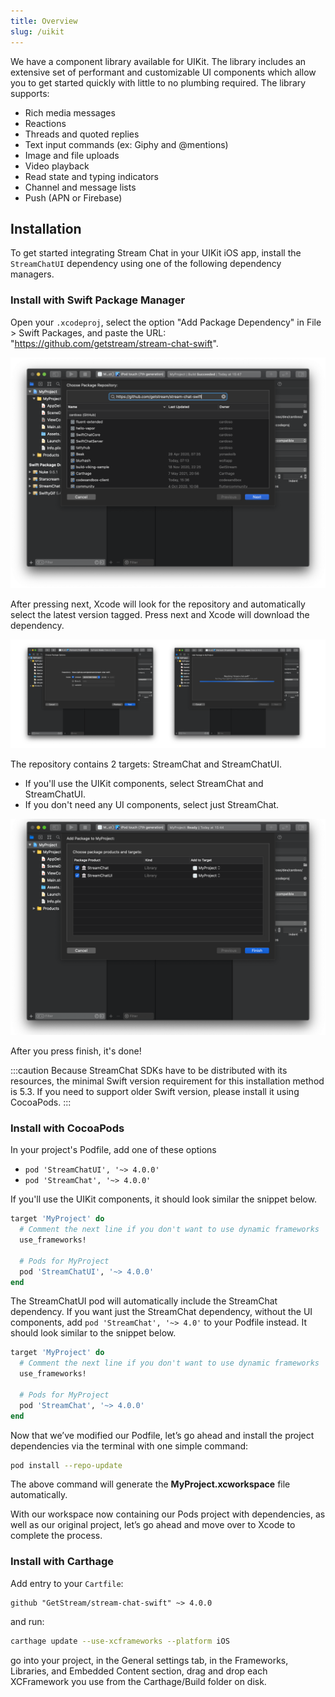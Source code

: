 ```yaml
---
title: Overview
slug: /uikit
---
```


We have a component library available for UIKit. The library includes an extensive set of performant and customizable UI components which allow you to get started quickly with little to no plumbing required. The library supports:

- Rich media messages
- Reactions
- Threads and quoted replies
- Text input commands (ex: Giphy and @mentions)
- Image and file uploads
- Video playback
- Read state and typing indicators
- Channel and message lists
- Push (APN or Firebase)

## Installation

To get started integrating Stream Chat in your UIKit iOS app, install the `StreamChatUI` dependency using one of the following dependency managers.

### Install with Swift Package Manager

Open your `.xcodeproj`, select the option "Add Package Dependency" in File > Swift Packages, and paste the URL: "https://github.com/getstream/stream-chat-swift".

![Screenshot shows Xcode with the Add Package Dependency dialog opened and Stream Chat iOS SDK GitHub URL in the input field](../assets/spm-00.png)

After pressing next, Xcode will look for the repository and automatically select the latest version tagged. Press next and Xcode will download the dependency.

![Screenshot shows an Xcode screen selecting a dependency version and an Xcode screen downloading that dependency](../assets/spm-01.png)

The repository contains 2 targets: StreamChat and StreamChatUI.

- If you'll use the UIKit components, select StreamChat and StreamChatUI.
- If you don't need any UI components, select just StreamChat.

![Screenshot shows an Xcode screen with dependency targets to be selected](../assets/spm-02.png)

After you press finish, it's done!

:::caution
Because StreamChat SDKs have to be distributed with its resources, the minimal Swift version requirement for this installation method is 5.3. If you need to support older Swift version, please install it using CocoaPods.
:::

### Install with CocoaPods

In your project's Podfile, add one of these options

- `pod 'StreamChatUI', '~> 4.0.0'`
- `pod 'StreamChat', '~> 4.0.0'`

If you'll use the UIKit components, it should look similar the snippet below.

```ruby
target 'MyProject' do
  # Comment the next line if you don't want to use dynamic frameworks
  use_frameworks!

  # Pods for MyProject
  pod 'StreamChatUI', '~> 4.0.0'
end
```

The StreamChatUI pod will automatically include the StreamChat dependency. If you want just the StreamChat dependency, without the UI components, add `pod 'StreamChat', '~> 4.0'` to your Podfile instead. It should look similar to the snippet below.

```ruby
target 'MyProject' do
  # Comment the next line if you don't want to use dynamic frameworks
  use_frameworks!

  # Pods for MyProject
  pod 'StreamChat', '~> 4.0.0'
end
```

Now that we’ve modified our Podfile, let’s go ahead and install the project dependencies via the terminal with one simple command:

```bash
pod install --repo-update
```

The above command will generate the **MyProject.xcworkspace** file automatically.

With our workspace now containing our Pods project with dependencies, as well as our original project, let’s go ahead and move over to Xcode to complete the process.

### Install with Carthage

Add entry to your `Cartfile`:

```
github "GetStream/stream-chat-swift" ~> 4.0.0
```

and run:

```bash
carthage update --use-xcframeworks --platform iOS
```

go into your project, in the General settings tab, in the Frameworks, Libraries, and Embedded Content section, drag and drop each XCFramework you use from the Carthage/Build folder on disk.

